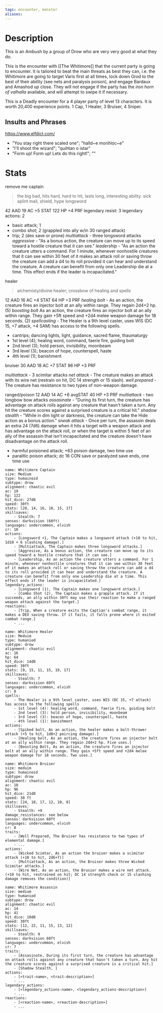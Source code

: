 ```yaml
---
tags: encounter, monster
aliases:
---
```

# Description
This is an Ambush by a group of Drow who are very very good at what they do.

This is the encounter with [[The Whitimore]] that the current party is going to encounter. It is tailored to beat the main threats as best they can, i.e. the Whitimore are going to target Varis first at all times, lock down Grod to the best of their ability (see nets and paralysis poison), and engage Bardaux and Amashod up close. They will not engage if the party has the *iron horn of valhalla* available, and will attempt to swipe it if necessary.

This is a Deadly encounter for a 4 player party of level 13 characters. It is worth 20,400 experience points. 1 Cap, 1 Healer, 3 Bruiser, 4 Sniper.

## Insults and Phrases
https://www.elfdict.com/
- "You stay right there scaled one"; "halld~e mori*h*loc~e"
- "I'll shoot the wizard"; "qui*h*tan o istar"
- "Form up! Form up! Lets do this right!"; ""
# Stats
remove me
captain
> the big bad, hits hard, hard to hit, lasts long, interesting ability. sick splint mail, shield, hype longsword

42 AAD
19 AC
+5 STAT
122 HP
+4 PRF
legendary resist: 3
legendary actions: 2
- basic attack; 1
- combo shot; 2 (grappled into ally w/in 30 ranged attack)
- trip; 2 (dex save or prone)
*multiattack* - three longsword attacks
*aggressive* - "As a bonus action, the creature can move up to its speed toward a hostile creature that it can see."
*leadership* - "As an action the creature utters a command. For 1 minute, whenever nonhostile creatures that it can see within 30 feet of it makes an attack roll or saving throw the creature can add a d4 to its roll provided it can hear and understand the creature. A creature can benefit from only one Leadership die at a time. This effect ends if the leader is incapacitated."

healer
> alchemisty/divine healer; crossbow of healing and spells

12 AAD
16 AC
+4 STAT
64 HP
+3 PRF
*healing bolt* - As an action, the creature fires an injector bolt at an ally within range. They regain 2d4+2 hp. (5)
*boosting bolt* As an action, the creature fires an injector bolt at an ally within range. They gain +5ft speed and +2d4 melee weapon damage for 18 seconds. (2)
*spellcasting* - The Healer is a 9th level caster, uses WIS (DC 15, +7 attack, +4 SAM) has access to the following spells.
- cantrips; dancing lights, light, guidance, sacred flame, thaumaturgy
- 1st level (4); healing word, command, faerie fire, guiding bolt
- 2nd level (3); hold person, invisibility, moonbeam
- 3rd level (3); beacon of hope, counterspell, haste
- 4th level (1); banishment

bruiser
30 AAD
18 AC
+7 STAT
96 HP
+3 PRF

*multiattack* - 3 scimitar attacks
*net attack* - The creature makes an attack with its wire net (restrain on hit, DC 14 strength or 15 slash).
*well prepared* - The creature has resistance to two types of non-weapon damage. 

ranged/poison
12 AAD
14 AC
+6 avgSTAT
40 HP
+3 PRF
*multiattack* - two longbow bow attacks
*assasinate* - "During its first turn, the creature has advantage on attack rolls against any creature that hasn't taken a turn. Any hit the creature scores against a surprised creature is a critical hit."
*shadow stealth* - "While in dim light or darkness, the creature can take the Hide action as a bonus action."
*sneak attack* - Once per turn, the assassin deals an extra 24 (7d6) damage when it hits a target with a weapon attack and has advantage on the attack roll, or when the target is within 5 feet of an ally of the assassin that isn't incapacitated and the creature doesn't have disadvantage on the attack roll.
- harmful poisioned attack; +63 poison damage, two time use
- paralitic poison attack; dc 16 CON save or paralyzed save ends, one time use

```statblock
name: Whitimore Captain
size: Medium
type: humainoid
subtype: drow
alignment: chaotic evil
ac: 19
hp: 122
hit_dice: 27d8
speed: 30ft
stats: [20, 14, 16, 10, 15, 17]
skillsaves:
    - Stealth: 7
senses: darkvision (60ft)
languages: undercommon, elvish
cr: 10
actions:
	- [Longsword +1, The Captain makes a longsword attack (+10 to hit, 1d10 + 6 slashing damage).]
    - [Multiattack, The Captain makes three longsword attacks.]
    - [Aggresive, As a bonus action, the creature can move up to its speed toward a hostile creature that it can see.]
	- [Leadership, As an action the creature utters a command. For 1 minute, whenever nonhostile creatures that it can see within 30 feet of it makes an attack roll or saving throw the creature can add a d4 to its roll provided it can hear and understand the creature. A creature can benefit from only one Leadership die at a time. This effect ends if the leader is incapacitated.]
legendary_actions:
    - [Longsword (1), The Captain makes one longsword attack.]
    - [Combo Shot (2), The Captain makes a grapple attack. If it succeeds, an ally within 30ft may use their reaction to make a ranged weapon attack against the target.]
reactions:
    - [Trip, When a creature exits the Captian's combat range, it makes a DEX saving throw. If it fails, it falls prone where it exited combat range.]
    - ...
```

```statblock
name: Whitimore Healer
size: Meduim
type: humaniod
subtype: drow
alignment: chaotic evil
ac: 16
hp: 64
hit_dice: 14d8
speed: 30ft
stats: [9, 15, 11, 15, 19, 17]
skillsaves:
    - Stealth: 7
senses: darkvision 60ft
languages: undercommon, elvish
cr: 8
spells:
    - The Healer is a 9th level caster, uses WIS (DC 15, +7 attack) has access to the following spells
    - 1st level (4): healing word, command, faerie fire, guiding bolt
	- 2nd level (3): hold person, invisibility, moonbeam
	- 3rd level (3): beacon of hope, counterspell, haste
	- 4th level (1): banishment
actions:
	- [Spiked bolt, As an action, the healer makes a bolt-thrower attack (+5 to hit, 1d8+2 peircing damage).]
    - [Healing bolt, As an action, the creature fires an injector bolt at an ally within range. They regain 2d4+2 hp. Five uses.]
	- [Boosting Bolt, As an action, the creature fires an injector bolt at an ally within range. They gain +5ft speed and +2d4 melee weapon damage for 18 seconds. Two uses.]
```

```statblock
name: Whitimore Bruiser
size: meduim
type: humainoid
subtype: drow
alignment: chaotic evil
ac: 18
hp: 96
hit_dice: 21d8
speed: 30 ft
stats: [24, 18, 17, 12, 10, 8]
skillsaves:
    - Stealth: +9
damage_resistances: see below
senses: darkvision 60ft
languages: undercommon, elvish
cr: 8
traits:
    - [Well Prepared, The Bruiser has resistance to two types of elemental damage.]
    - ...
actions:
    - [Wicked Scimtar, As an action the bruiser makes a scimitar attack (+10 to hit, 2d6+7)]
    - [Multiattack, As an action, the Bruiser makes three Wicked Scimitar attacks.]
	- [Wire Net, As an action, the Brusier makes a wire net attack. (+10 to hit, restrained on hit; DC 14 strength check or 15 slashing damage removes the condition)]
```

```statblock
name: Whitimore Assassin
size: medium
type: humaniod
subtype: drow
alignment: chaotic evil
ac: 14
hp: 41
hit_dice: 10d8
speed: 30ft
stats: [12, 22, 11, 15, 13, 12]
skillsaves:
    - Stealth: 9
senses: darkvision 60ft
languages: undercommon, elvish
cr: 7
traits:
    - [Assasinate, During its first turn, the creature has advantage on attack rolls against any creature that hasn't taken a turn. Any hit the creature scores against a surprised creature is a critical hit.]
    - [Shadow Stealth, ]
actions:
    - [<trait-name>, <trait-description>]
    - ...
legendary_actions:
    - [<legendary_actions-name>, <legendary_actions-description>]
    - ...
reactions:
    - [<reaction-name>, <reaction-description>]
    - ...
```